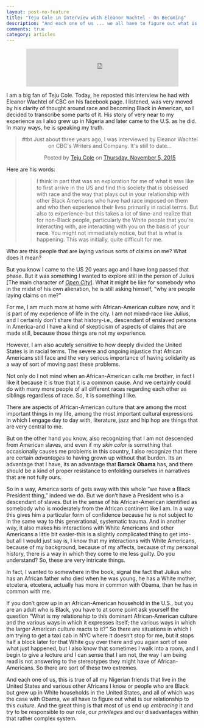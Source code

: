 ```yaml
---
layout: post-no-feature
title: "Teju Cole in Interview with Eleanor Wachtel - On Becoming"
description: "And each one of us ... we all have to figure out what is our relationship to this culture. And  the great thing is that most of us end up embracing it and try to be responsible to our role, our privileges and our disadvantages within that rather complex system."
comments: true
category: articles
--- 
```


<center>
<iframe src="http://www.cbc.ca/i/caffeine/syndicate/?mediaId=2305408699" width="400" height="100" frameborder="0" allowfullscreen></iframe>	
</center>


I am a big fan of Teju Cole. Today, he reposted this interview he had with Eleanor Wachtel of CBC on his facebook page. I listened, was very moved by his clarity of thought around race and becoming Black in American, so I decided to transcribe some parts of it. His story of very near to my experience as I also grew up in Nigeria and later came to the U.S. as he did. In many ways, he is speaking my truth.

<center>
<div id="fb-root"></div><script>(function(d, s, id) {  var js, fjs = d.getElementsByTagName(s)[0];  if (d.getElementById(id)) return;  js = d.createElement(s); js.id = id;  js.src = "//connect.facebook.net/en_US/sdk.js#xfbml=1&version=v2.3";  fjs.parentNode.insertBefore(js, fjs);}(document, 'script', 'facebook-jssdk'));</script><div class="fb-post" data-href="https://www.facebook.com/permalink.php?story_fbid=10153293217142199&amp;id=200401352198" data-width="500"><div class="fb-xfbml-parse-ignore"><blockquote cite="https://www.facebook.com/permalink.php?story_fbid=10153293217142199&amp;id=200401352198"><p>#tbt Just about three years ago, I was interviewed by Eleanor Wachtel on CBC&#039;s Writers and Company. It&#039;s still to date...</p>Posted by <a href="https://www.facebook.com/Teju-Cole-200401352198/">Teju Cole</a> on&nbsp;<a href="https://www.facebook.com/permalink.php?story_fbid=10153293217142199&amp;id=200401352198">Thursday, November 5, 2015</a></blockquote></div></div>
</center>

Here are his words:

>>I think in part that was an exploration for me of what it was like to first arrive in the US and find this society that is obsessed with race and the way that plays out in your relationship with other Black Americans who have had race imposed on them and who then experience their lives primarily in racial terms. But also to experience-but this takes a lot of time-and realize that for non-Black people, particularly the White people that you’re interacting with, are interacting with you on the basis of your **race**. You might not immediately notice, but  that is what is happening. This was initially, quite difficult for me. 

Who are this people that are laying various sorts of claims on me? What does it mean? 

But you know I came to the US 20 years ago and I have long passed that phase. But it was something I wanted to explore still in the person of Julius [The main character of [*Open City*](http://www.amazon.com/Open-City-Novel-Teju-Cole/dp/0812980093)]. What it might be like for somebody who in the midst of his own alienation, he is still asking himself, “why are people laying claims on me?” 

For me, I am much more at home with African-American culture now, and it is part of my experience of life in the city. I am not mixed-race like Julius, and I certainly don’t share that history-i.e., descendant of enslaved persons in America-and I have a kind of skepticism of aspects of claims that are made still, because those things are not my experience. 

However, I am also acutely sensitive to how deeply divided the United States is in racial terms. The severe and ongoing injustice that African Americans still face and the very serious importance of having solidarity as a way of sort of moving past these problems. 

Not only do I not mind when an African-American calls me *brother*, in fact I like it because it is true that it is a common cause. And we certainly could do with many more people of all different races regarding each other as siblings regardless of race. So, it is something I like. 

There are aspects of African-American culture that are among the most important things in my life, among the most important cultural expressions in which I engage day to day with, literature, jazz and hip hop are things that are very central to me. 

But on the other hand you know, also recognizing that I am not descended from American slaves, and even if my *skin color* is something that occasionally causes me problems in this country, I also recognize that there are certain *advantages* to having grown up without that burden. Its an advantage that I have, its an advantage that **Barack Obama** has, and there should be a kind of proper resistance to enfolding ourselves in narratives that are not fully ours. 

So in a way, America sorts of gets away with this whole “we have a Black President thing,” indeed we do. But we don’t have a President who is a descendant of slaves. But in the sense of his African-American identified as somebody who is moderately from the African continent like I am. In a way this gives him a particular form of confidence because he is not subject to in the same way to this generational, systematic trauma. And in another way, it also makes his interactions with White Americans and other Americans a little bit easier-this is a slightly complicated thing to get into-but all I would just say is, I know that my interactions with White Americans, because of my background, because of my affects, because of my personal history, there is a way in which they come to me less guilty. Do you understand? So, these are very intricate things. 

In fact, I wanted to somewhere in the book, signal the fact that Julius who has an African father who died when he was young, he has a White mother, etcetera, etcetera, actually has more in common with Obama, than he has in common with me.

If you don’t grow up in an African-American household in the U.S., but you are an adult who is Black, you have to at some point ask yourself the question “What is my relationship to this dominant African-American culture and the various ways in which it expresses itself; the various ways in which the larger American culture reacts to it?” So there are situations in which I am trying to get a taxi cab in NYC where it doesn’t stop for me, but it stops half a block later for that White guy over there and you again sort of see what just happened, but I also know that sometimes I walk into a room, and I begin to give a lecture and I can sense that I am not, the way I am being read is not answering to the stereotypes they might have of African-Americans. So there are sort of these two extremes.

And each one of us, this is true of all my Nigerian friends that live in the United States and various other Africans I know or people who are Black but grew up in White households in the United States, and all of which was the case with Obama, we all have to figure out what is our relationship to this *culture*. And  the great thing is that most of us end up *embracing* it and try to be responsible to our role, our *privileges* and our disadvantages within that rather complex system.

